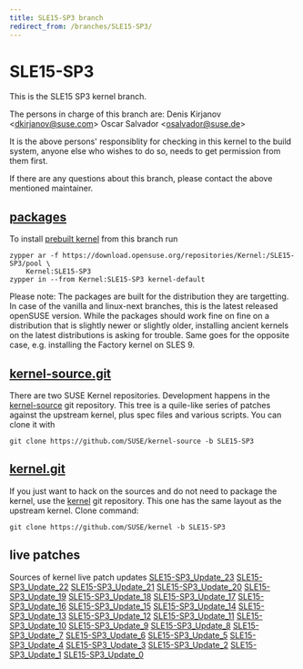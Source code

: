 ```yaml
---
title: SLE15-SP3 branch
redirect_from: /branches/SLE15-SP3/
---
```

# SLE15-SP3
This is the SLE15 SP3 kernel branch.

The persons in charge of this branch are:
Denis Kirjanov <[dkirjanov@suse.com](mailto:dkirjanov@suse.com?subject=SLE15-SP3%20branch)>
Oscar Salvador <[osalvador@suse.de](mailto:osalvador@suse.de?subject=SLE15-SP3%20branch)>

It is the above persons' responsiblity for checking in this kernel to
the build system, anyone else who wishes to do so, needs to get
permission from them first.

If there are any questions about this branch, please contact the above
mentioned maintainer.


## [packages](https://download.opensuse.org/repositories/Kernel:/SLE15-SP3)
To install
[prebuilt kernel](https://download.opensuse.org/repositories/Kernel:/SLE15-SP3)
from this branch run

```
zypper ar -f https://download.opensuse.org/repositories/Kernel:/SLE15-SP3/pool \
    Kernel:SLE15-SP3
zypper in --from Kernel:SLE15-SP3 kernel-default
```

Please note: The packages are built for the distribution they are
targetting. In case of the vanilla and linux-next branches, this is the
latest released openSUSE version. While the packages should work fine on
fine on a distribution that is slightly newer or slightly older,
installing ancient kernels on the latest distributions is asking for
trouble. Same goes for the opposite case, e.g. installing the Factory
kernel on SLES 9.

## [kernel-source.git](https://github.com/SUSE/kernel-source/tree/SLE15-SP3)
There are two SUSE Kernel repositories. Development happens in the
[kernel-source](https://github.com/SUSE/kernel-source/tree/SLE15-SP3)
git repository. This tree is a quile-like series of patches against the
upstream kernel, plus spec files and various scripts. You can clone it
with

```
git clone https://github.com/SUSE/kernel-source -b SLE15-SP3
```

## [kernel.git](https://github.com/SUSE/kernel/tree/SLE15-SP3)
If you just want to hack on the sources and do not need to package the
kernel, use the [kernel](https://github.com/SUSE/kernel/tree/SLE15-SP3)
git repository. This one has the same layout as the upstream kernel. Clone
command:

```
git clone https://github.com/SUSE/kernel -b SLE15-SP3
```

## live patches
Sources of kernel live patch updates [SLE15-SP3_Update_23](https://github.com/SUSE/kernel-livepatch/tree/SLE15-SP3_Update_23) [SLE15-SP3_Update_22](https://github.com/SUSE/kernel-livepatch/tree/SLE15-SP3_Update_22) [SLE15-SP3_Update_21](https://github.com/SUSE/kernel-livepatch/tree/SLE15-SP3_Update_21) [SLE15-SP3_Update_20](https://github.com/SUSE/kernel-livepatch/tree/SLE15-SP3_Update_20) [SLE15-SP3_Update_19](https://github.com/SUSE/kernel-livepatch/tree/SLE15-SP3_Update_19) [SLE15-SP3_Update_18](https://github.com/SUSE/kernel-livepatch/tree/SLE15-SP3_Update_18) [SLE15-SP3_Update_17](https://github.com/SUSE/kernel-livepatch/tree/SLE15-SP3_Update_17) [SLE15-SP3_Update_16](https://github.com/SUSE/kernel-livepatch/tree/SLE15-SP3_Update_16) [SLE15-SP3_Update_15](https://github.com/SUSE/kernel-livepatch/tree/SLE15-SP3_Update_15) [SLE15-SP3_Update_14](https://github.com/SUSE/kernel-livepatch/tree/SLE15-SP3_Update_14) [SLE15-SP3_Update_13](https://github.com/SUSE/kernel-livepatch/tree/SLE15-SP3_Update_13) [SLE15-SP3_Update_12](https://github.com/SUSE/kernel-livepatch/tree/SLE15-SP3_Update_12) [SLE15-SP3_Update_11](https://github.com/SUSE/kernel-livepatch/tree/SLE15-SP3_Update_11) [SLE15-SP3_Update_10](https://github.com/SUSE/kernel-livepatch/tree/SLE15-SP3_Update_10) [SLE15-SP3_Update_9](https://github.com/SUSE/kernel-livepatch/tree/SLE15-SP3_Update_9) [SLE15-SP3_Update_8](https://github.com/SUSE/kernel-livepatch/tree/SLE15-SP3_Update_8) [SLE15-SP3_Update_7](https://github.com/SUSE/kernel-livepatch/tree/SLE15-SP3_Update_7) [SLE15-SP3_Update_6](https://github.com/SUSE/kernel-livepatch/tree/SLE15-SP3_Update_6) [SLE15-SP3_Update_5](https://github.com/SUSE/kernel-livepatch/tree/SLE15-SP3_Update_5) [SLE15-SP3_Update_4](https://github.com/SUSE/kernel-livepatch/tree/SLE15-SP3_Update_4) [SLE15-SP3_Update_3](https://github.com/SUSE/kernel-livepatch/tree/SLE15-SP3_Update_3) [SLE15-SP3_Update_2](https://github.com/SUSE/kernel-livepatch/tree/SLE15-SP3_Update_2) [SLE15-SP3_Update_1](https://github.com/SUSE/kernel-livepatch/tree/SLE15-SP3_Update_1) [SLE15-SP3_Update_0](https://github.com/SUSE/kernel-livepatch/tree/SLE15-SP3_Update_0)
